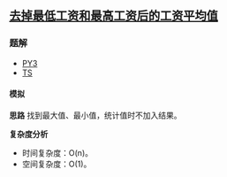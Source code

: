 ## [去掉最低工资和最高工资后的工资平均值](https://leetcode.cn/problems/average-salary-excluding-the-minimum-and-maximum-salary/)

### 题解
+ [PY3](../../py3/1536/1491.py)
+ [TS](../../ts/1536/1491.ts)

#### 模拟
**思路**
找到最大值、最小值，统计值时不加入结果。

**复杂度分析**
+ 时间复杂度：O(n)。
+ 空间复杂度：O(1)。